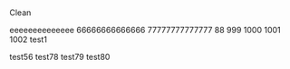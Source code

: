 #
Clean

eeeeeeeeeeeeee
66666666666666
77777777777777
88
999
1000
1001
1002
test1




test56
test78
test79
test80
